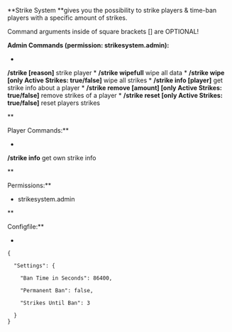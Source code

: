 **Strike System **gives you the possibility to strike players & time-ban players with a specific amount of strikes.


Command arguments inside of square brackets [] are OPTIONAL!

**Admin Commands (permission: strikesystem.admin):**


* 
**/strike <player> [reason]** strike player
* 
**/strike wipefull** wipe all data
* 
**/strike wipe [only Active Strikes: true/false]** wipe all strikes
* 
**/strike info [player]** get strike info about a player
* 
**/strike remove <player> [amount] [only Active Strikes: true/false]** remove strikes of a player
* 
**/strike reset <player> [only Active Strikes: true/false]** reset players strikes


**

Player Commands:**


* 
**/strike info** get own strike info


**

Permissions:**


* strikesystem.admin


**

Configfile:**


* 
````
{

  "Settings": {

    "Ban Time in Seconds": 86400,

    "Permanent Ban": false,

    "Strikes Until Ban": 3

  }
}
````